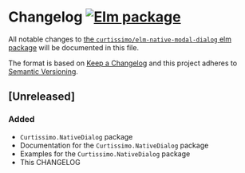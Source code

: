 # Changelog [![Elm package](https://img.shields.io/elm-package/v/curtissimo/elm-native-modal-dialog.svg)](https://package.elm-lang.org/packages/curtissimo/elm-native-modal-dialog/latest/)

All notable changes to
[the `curtissimo/elm-native-modal-dialog` elm package](http://package.elm-lang.org/packages/curtissimo/elm-native-modal-dialog/latest)
will be documented in this file.

The format is based on [Keep a Changelog](http://keepachangelog.com/en/1.1.0/)
and this project adheres to
[Semantic Versioning](http://semver.org/spec/v2.0.0.html).

## [Unreleased]

### Added

- `Curtissimo.NativeDialog` package
- Documentation for the `Curtissimo.NativeDialog` package
- Examples for the `Curtissimo.NativeDialog` package
- This CHANGELOG
